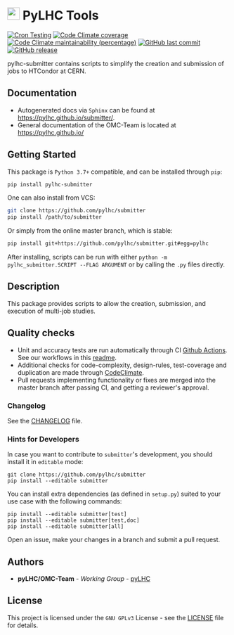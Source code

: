 # <img src="https://twiki.cern.ch/twiki/pub/BEABP/Logos/OMC_logo.png" height="28"> PyLHC Tools

[![Cron Testing](https://github.com/pylhc/submitter/workflows/Cron%20Testing/badge.svg)](https://github.com/pylhc/submitter/actions?query=workflow%3A%22Cron+Testing%22)
[![Code Climate coverage](https://img.shields.io/codeclimate/coverage/pylhc/submitter.svg?style=popout)](https://codeclimate.com/github/pylhc/submitter)
[![Code Climate maintainability (percentage)](https://img.shields.io/codeclimate/maintainability-percentage/pylhc/submitter.svg?style=popout)](https://codeclimate.com/github/pylhc/submitter)
[![GitHub last commit](https://img.shields.io/github/last-commit/pylhc/submitter.svg?style=popout)](https://github.com/pylhc/submitter/)
[![GitHub release](https://img.shields.io/github/release/pylhc/submitter.svg?style=popout)](https://github.com/pylhc/submitter/)

pylhc-submitter contains scripts to simplify the creation and submission of jobs to HTCondor at CERN.

## Documentation

- Autogenerated docs via `Sphinx` can be found at <https://pylhc.github.io/submitter/>.
- General documentation of the OMC-Team is located at <https://pylhc.github.io/>

## Getting Started

This package is `Python 3.7+` compatible, and can be installed through `pip`:
```bash
pip install pylhc-submitter
```

One can also install from VCS:
```bash
git clone https://github.com/pylhc/submitter
pip install /path/to/submitter
```

Or simply from the online master branch, which is stable:
```bash
pip install git+https://github.com/pylhc/submitter.git#egg=pylhc
```

After installing, scripts can be run with either `python -m pylhc_submitter.SCRIPT --FLAG ARGUMENT` or by calling the `.py` files directly.

## Description

This package provides scripts to allow the creation, submission, and execution of multi-job studies.

## Quality checks

- Unit and accuracy tests are run automatically through CI [Github Actions](https://github.com/pylhc/submitter/actions). See our workflows in this [readme](.github/workflows/README.md).
- Additional checks for code-complexity, design-rules, test-coverage and duplication are made through [CodeClimate](https://codeclimate.com/github/pylhc/submitter).
- Pull requests implementing functionality or fixes are merged into the master branch after passing CI, and getting a reviewer's approval.

### Changelog

See the [CHANGELOG](CHANGELOG.md) file.

### Hints for Developers

In case you want to contribute to `submitter`'s development, you should install it in `editable` mode:
```
git clone https://github.com/pylhc/submitter
pip install --editable submitter
```

You can install extra dependencies (as defined in `setup.py`) suited to your use case with the following commands:
```
pip install --editable submitter[test]
pip install --editable submitter[test,doc]
pip install --editable submitter[all]
```

Open an issue, make your changes in a branch and submit a pull request.

## Authors

* **pyLHC/OMC-Team** - *Working Group* - [pyLHC](https://github.com/orgs/pylhc/teams/omc-team)

## License

This project is licensed under the `GNU GPLv3` License - see the [LICENSE](LICENSE) file for details.
